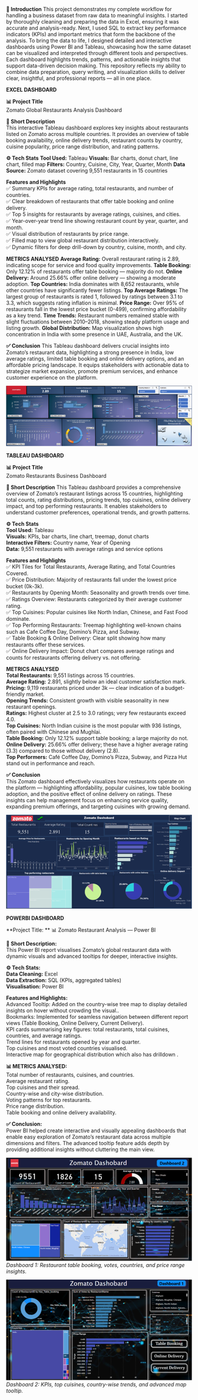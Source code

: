 ****📑 Introduction****
 This project demonstrates my complete workflow for handling a business dataset from raw data to meaningful insights. I started by thoroughly cleaning and preparing the data in Excel, ensuring it was accurate and analysis-ready. Next, I used SQL to extract key performance indicators (KPIs) and important metrics that form the backbone of the analysis.
To bring the data to life, I designed detailed and interactive dashboards using Power BI and Tableau, showcasing how the same dataset can be visualized and interpreted through different tools and perspectives. Each dashboard highlights trends, patterns, and actionable insights that support data-driven decision making.
This repository reflects my ability to combine data preparation, query writing, and visualization skills to deliver clear, insightful, and professional reports — all in one place.     



**EXCEL DASHBOARD**

**📊 Project Title**     
Zomato Global Restaurants Analysis Dashboard     

**📌 Short Description**     
This interactive Tableau dashboard explores key insights about restaurants listed on Zomato across multiple countries. It provides an overview of table booking availability, online delivery trends, restaurant counts by country, cuisine popularity, price range distribution, and rating patterns.     


**⚙️ Tech Stats**
**Tool Used:** Tableau
**Visuals:** Bar charts, donut chart, line chart, filled map
**Filters:** Country, Cuisine, City, Year, Quarter, Month
**Data Source:** Zomato dataset covering 9,551 restaurants in 15 countries

**Features and Highlights**     
✅ Summary KPIs for average rating, total restaurants, and number of countries.     
✅ Clear breakdown of restaurants that offer table booking and online delivery.     
✅ Top 5 insights for restaurants by average ratings, cuisines, and cities.     
✅ Year-over-year trend line showing restaurant count by year, quarter, and month.     
✅ Visual distribution of restaurants by price range.     
✅ Filled map to view global restaurant distribution interactively.     
✅ Dynamic filters for deep drill-down by country, cuisine, month, and city.     

**METRICS ANALYSED**
**Average Rating:** Overall restaurant rating is 2.89, indicating scope for service and food quality improvements.
**Table Booking:** Only 12.12% of restaurants offer table booking — majority do not.
**Online Delivery:** Around 25.66% offer online delivery — showing a moderate adoption.
**Top Countries:** India dominates with 8,652 restaurants, while other countries have significantly fewer listings.
**Top Average Ratings:** The largest group of restaurants is rated 1, followed by ratings between 3.1 to 3.3, which suggests rating inflation is minimal.
**Price Range:** Over 95% of restaurants fall in the lowest price bucket (0-499), confirming affordability as a key trend.
**Time Trends:** Restaurant numbers remained stable with slight fluctuations between 2010–2018, showing steady platform usage and listing growth.
**Global Distribution:** Map visualization shows high concentration in India with some presence in UAE, Australia, and the UK.

**✅ Conclusion**
This Tableau dashboard delivers crucial insights into Zomato’s restaurant data, highlighting a strong presence in India, low average ratings, limited table booking and online delivery options, and an affordable pricing landscape. It equips stakeholders with actionable data to strategize market expansion, promote premium services, and enhance customer experience on the platform.


![Project-1](Excel_Dashboard.png)



**TABLEAU DASHBOARD**     


**📊 Project Title**     
Zomato Restaurants Business Dashboard     


**📌 Short Description**
This Tableau dashboard provides a comprehensive overview of Zomato’s restaurant listings across 15 countries, highlighting total counts, rating distributions, pricing trends, top cuisines, online delivery impact, and top performing restaurants. It enables stakeholders to understand customer preferences, operational trends, and growth patterns.

**⚙️ Tech Stats**     
**Tool Used:** Tableau     
**Visuals:** KPIs, bar charts, line chart, treemap, donut charts     
**Interactive Filters:** Country name, Year of Opening     
**Data:** 9,551 restaurants with average ratings and service options     


**Features and Highlights**     
✅ KPI Tiles for Total Restaurants, Average Rating, and Total Countries Covered.     
✅ Price Distribution: Majority of restaurants fall under the lowest price bucket (0k-3k).     
✅ Restaurants by Opening Month: Seasonality and growth trends over time.     
✅ Ratings Overview: Restaurants categorized by their average customer rating.     
✅ Top Cuisines: Popular cuisines like North Indian, Chinese, and Fast Food dominate.     
✅ Top Performing Restaurants: Treemap highlighting well-known chains such as Cafe Coffee Day, Domino’s Pizza, and Subway.     
✅ Table Booking & Online Delivery: Clear split showing how many restaurants offer these services.     
✅ Online Delivery Impact: Donut chart compares average ratings and counts for restaurants offering delivery vs. not offering.     

**METRICS ANALYSED**     
**Total Restaurants:** 9,551 listings across 15 countries.     
**Average Rating:** 2.891, slightly below an ideal customer satisfaction mark.     
**Pricing:** 9,119 restaurants priced under 3k — clear indication of a budget-friendly market.     
**Opening Trends:** Consistent growth with visible seasonality in new restaurant openings.     
**Ratings:** Highest cluster at 2.5 to 3.0 ratings; very few restaurants exceed 4.0.     
**Top Cuisines:** North Indian cuisine is the most popular with 936 listings, often paired with Chinese and Mughlai.     
**Table Booking:** Only 12.12% support table booking; a large majority do not.     
**Online Delivery:** 25.66% offer delivery; these have a higher average rating (3.3) compared to those without delivery (2.8).     
**Top Performers:** Café Coffee Day, Domino’s Pizza, Subway, and Pizza Hut stand out in performance and reach.     

**✅ Conclusion**      
This Zomato dashboard effectively visualizes how restaurants operate on the platform — highlighting affordability, popular cuisines, low table booking adoption, and the positive effect of online delivery on ratings. These insights can help management focus on enhancing service quality, expanding premium offerings, and targeting cuisines with growing demand.     


![Project-1](Tableau_Dashboard.png)



**POWERBI DASHBOARD**     


**Project Title: **
📊 Zomato Restaurant Analysis — Power BI


**📌 Short Description:**     
This Power BI report visualises Zomato’s global restaurant data with dynamic visuals and advanced tooltips for deeper, interactive insights.     


**⚙️ Tech Stats:**     
**Data Cleaning:** Excel     
**Data Extraction:** SQL (KPIs, aggregated tables)     
**Visualisation:** Power BI     


**Features and Highlights:**      
Advanced Tooltip: Added on the country-wise tree map to display detailed insights on hover without crowding the visual..     
Bookmarks: Implemented for seamless navigation between different report views (Table Booking, Online Delivery, Current Delivery).     
KPI cards summarising key figures: total restaurants, total cuisines, countries, and average ratings.     
Trend lines for restaurants opened by year and quarter.     
Top cuisines and most voted countries visualised.     
Interactive map for geographical distribution which also has drilldown .     

     
**📊 METRICS ANALYSED:**     
Total number of restaurants, cuisines, and countries.     
Average restaurant rating.     
Top cuisines and their spread.     
Country-wise and city-wise distribution.     
Voting patterns for top restaurants.     
Price range distribution.      
Table booking and online delivery availability.     
     
**✅ Conclusion:**     
Power BI helped create interactive and visually appealing dashboards that enable easy exploration of Zomato’s restaurant data across multiple dimensions and filters. The advanced tooltip feature adds depth by providing additional insights without cluttering the main view.     


![PowerBI_Dashboard_1](PowerBI_Dashoboard_1.png)
*Dashboard 1: Restaurant table booking, votes, countries, and price range insights.*


![Project-1](PowerBI_Dashboard_2.png)
*Dashboard 2: KPIs, top cuisines, country-wise trends, and advanced map tooltip.*


